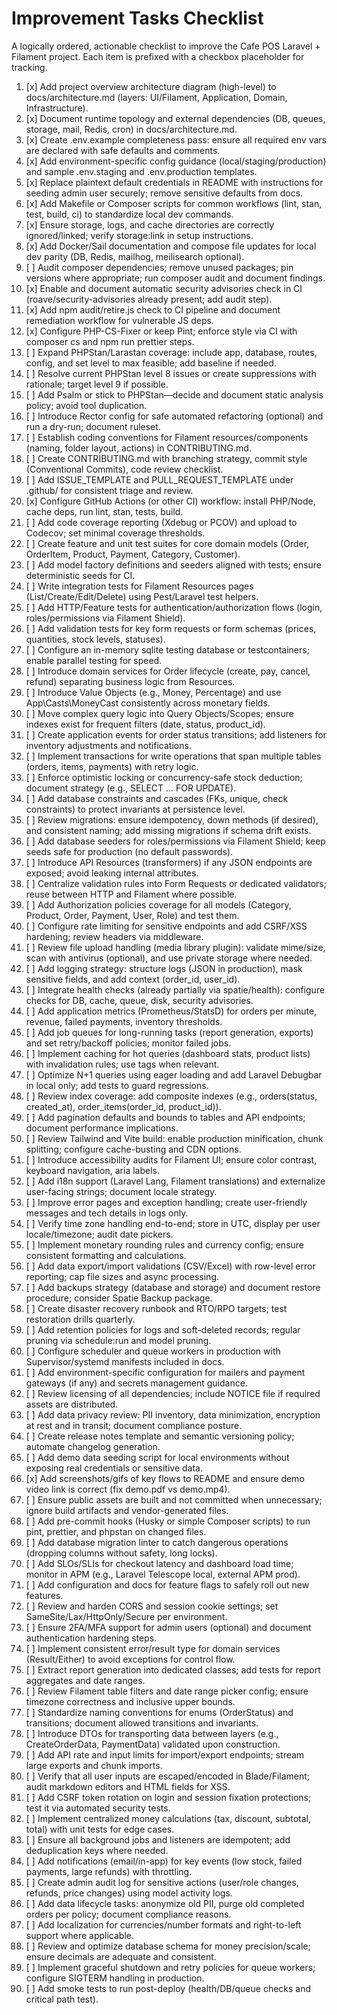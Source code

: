 # Improvement Tasks Checklist

A logically ordered, actionable checklist to improve the Cafe POS Laravel + Filament project. Each item is prefixed with a checkbox placeholder for tracking.

1. [x] Add project overview architecture diagram (high-level) to docs/architecture.md (layers: UI/Filament, Application, Domain, Infrastructure). 
2. [x] Document runtime topology and external dependencies (DB, queues, storage, mail, Redis, cron) in docs/architecture.md.
3. [x] Create .env.example completeness pass: ensure all required env vars are declared with safe defaults and comments.
4. [x] Add environment-specific config guidance (local/staging/production) and sample .env.staging and .env.production templates.
5. [x] Replace plaintext default credentials in README with instructions for seeding admin user securely; remove sensitive defaults from docs.
6. [x] Add Makefile or Composer scripts for common workflows (lint, stan, test, build, ci) to standardize local dev commands.
7. [x] Ensure storage, logs, and cache directories are correctly ignored/linked; verify storage:link in setup instructions.
8. [x] Add Docker/Sail documentation and compose file updates for local dev parity (DB, Redis, mailhog, meilisearch optional).
9. [ ] Audit composer dependencies; remove unused packages; pin versions where appropriate; run composer audit and document findings.
10. [x] Enable and document automatic security advisories check in CI (roave/security-advisories already present; add audit step).
11. [x] Add npm audit/retire.js check to CI pipeline and document remediation workflow for vulnerable JS deps.
12. [x] Configure PHP-CS-Fixer or keep Pint; enforce style via CI with composer cs and npm run prettier steps.
13. [ ] Expand PHPStan/Larastan coverage: include app, database, routes, config, and set level to max feasible; add baseline if needed.
14. [ ] Resolve current PHPStan level 8 issues or create suppressions with rationale; target level 9 if possible.
15. [ ] Add Psalm or stick to PHPStan—decide and document static analysis policy; avoid tool duplication.
16. [ ] Introduce Rector config for safe automated refactoring (optional) and run a dry-run; document ruleset.
17. [ ] Establish coding conventions for Filament resources/components (naming, folder layout, actions) in CONTRIBUTING.md.
18. [ ] Create CONTRIBUTING.md with branching strategy, commit style (Conventional Commits), code review checklist.
19. [ ] Add ISSUE_TEMPLATE and PULL_REQUEST_TEMPLATE under .github/ for consistent triage and review.
20. [x] Configure GitHub Actions (or other CI) workflow: install PHP/Node, cache deps, run lint, stan, tests, build.
21. [ ] Add code coverage reporting (Xdebug or PCOV) and upload to Codecov; set minimal coverage thresholds.
22. [ ] Create feature and unit test suites for core domain models (Order, OrderItem, Product, Payment, Category, Customer).
23. [ ] Add model factory definitions and seeders aligned with tests; ensure deterministic seeds for CI.
24. [ ] Write integration tests for Filament Resources pages (List/Create/Edit/Delete) using Pest/Laravel test helpers.
25. [ ] Add HTTP/Feature tests for authentication/authorization flows (login, roles/permissions via Filament Shield).
26. [ ] Add validation tests for key form requests or form schemas (prices, quantities, stock levels, statuses).
27. [ ] Configure an in-memory sqlite testing database or testcontainers; enable parallel testing for speed.
28. [ ] Introduce domain services for Order lifecycle (create, pay, cancel, refund) separating business logic from Resources.
29. [ ] Introduce Value Objects (e.g., Money, Percentage) and use App\Casts\MoneyCast consistently across monetary fields.
30. [ ] Move complex query logic into Query Objects/Scopes; ensure indexes exist for frequent filters (date, status, product_id).
31. [ ] Create application events for order status transitions; add listeners for inventory adjustments and notifications.
32. [ ] Implement transactions for write operations that span multiple tables (orders, items, payments) with retry logic.
33. [ ] Enforce optimistic locking or concurrency-safe stock deduction; document strategy (e.g., SELECT ... FOR UPDATE).
34. [ ] Add database constraints and cascades (FKs, unique, check constraints) to protect invariants at persistence level.
35. [ ] Review migrations: ensure idempotency, down methods (if desired), and consistent naming; add missing migrations if schema drift exists.
36. [ ] Add database seeders for roles/permissions via Filament Shield; keep seeds safe for production (no default passwords).
37. [ ] Introduce API Resources (transformers) if any JSON endpoints are exposed; avoid leaking internal attributes.
38. [ ] Centralize validation rules into Form Requests or dedicated validators; reuse between HTTP and Filament where possible.
39. [ ] Add Authorization policies coverage for all models (Category, Product, Order, Payment, User, Role) and test them.
40. [ ] Configure rate limiting for sensitive endpoints and add CSRF/XSS hardening; review headers via middleware.
41. [ ] Review file upload handling (media library plugin): validate mime/size, scan with antivirus (optional), and use private storage where needed.
42. [ ] Add logging strategy: structure logs (JSON in production), mask sensitive fields, and add context (order_id, user_id).
43. [ ] Integrate health checks (already partially via spatie/health): configure checks for DB, cache, queue, disk, security advisories.
44. [ ] Add application metrics (Prometheus/StatsD) for orders per minute, revenue, failed payments, inventory thresholds.
45. [ ] Add job queues for long-running tasks (report generation, exports) and set retry/backoff policies; monitor failed jobs.
46. [ ] Implement caching for hot queries (dashboard stats, product lists) with invalidation rules; use tags when relevant.
47. [ ] Optimize N+1 queries using eager loading and add Laravel Debugbar in local only; add tests to guard regressions.
48. [ ] Review index coverage: add composite indexes (e.g., orders(status, created_at), order_items(order_id, product_id)).
49. [ ] Add pagination defaults and bounds to tables and API endpoints; document performance implications.
50. [ ] Review Tailwind and Vite build: enable production minification, chunk splitting; configure cache-busting and CDN options.
51. [ ] Introduce accessibility audits for Filament UI; ensure color contrast, keyboard navigation, aria labels.
52. [ ] Add i18n support (Laravel Lang, Filament translations) and externalize user-facing strings; document locale strategy.
53. [ ] Improve error pages and exception handling; create user-friendly messages and tech details in logs only.
54. [ ] Verify time zone handling end-to-end; store in UTC, display per user locale/timezone; audit date pickers.
55. [ ] Implement monetary rounding rules and currency config; ensure consistent formatting and calculations.
56. [ ] Add data export/import validations (CSV/Excel) with row-level error reporting; cap file sizes and async processing.
57. [ ] Add backups strategy (database and storage) and document restore procedure; consider Spatie Backup package.
58. [ ] Create disaster recovery runbook and RTO/RPO targets; test restoration drills quarterly.
59. [ ] Add retention policies for logs and soft-deleted records; regular pruning via schedule:run and model pruning.
60. [ ] Configure scheduler and queue workers in production with Supervisor/systemd manifests included in docs.
61. [ ] Add environment-specific configuration for mailers and payment gateways (if any) and secrets management guidance.
62. [ ] Review licensing of all dependencies; include NOTICE file if required assets are distributed.
63. [ ] Add data privacy review: PII inventory, data minimization, encryption at rest and in transit; document compliance posture.
64. [ ] Create release notes template and semantic versioning policy; automate changelog generation.
65. [ ] Add demo data seeding script for local environments without exposing real credentials or sensitive data.
66. [x] Add screenshots/gifs of key flows to README and ensure demo video link is correct (fix demo.pdf vs demo.mp4).
67. [ ] Ensure public assets are built and not committed when unnecessary; ignore build artifacts and vendor-generated files.
68. [ ] Add pre-commit hooks (Husky or simple Composer scripts) to run pint, prettier, and phpstan on changed files.
69. [ ] Add database migration linter to catch dangerous operations (dropping columns without safety, long locks).
70. [ ] Add SLOs/SLIs for checkout latency and dashboard load time; monitor in APM (e.g., Laravel Telescope local, external APM prod).
71. [ ] Add configuration and docs for feature flags to safely roll out new features.
72. [ ] Review and harden CORS and session cookie settings; set SameSite/Lax/HttpOnly/Secure per environment.
73. [ ] Ensure 2FA/MFA support for admin users (optional) and document authentication hardening steps.
74. [ ] Implement consistent error/result type for domain services (Result/Either) to avoid exceptions for control flow.
75. [ ] Extract report generation into dedicated classes; add tests for report aggregates and date ranges.
76. [ ] Review Filament table filters and date range picker config; ensure timezone correctness and inclusive upper bounds.
77. [ ] Standardize naming conventions for enums (OrderStatus) and transitions; document allowed transitions and invariants.
78. [ ] Introduce DTOs for transporting data between layers (e.g., CreateOrderData, PaymentData) validated upon construction.
79. [ ] Add API rate and input limits for import/export endpoints; stream large exports and chunk imports.
80. [ ] Verify that all user inputs are escaped/encoded in Blade/Filament; audit markdown editors and HTML fields for XSS.
81. [ ] Add CSRF token rotation on login and session fixation protections; test it via automated security tests.
82. [ ] Implement centralized money calculations (tax, discount, subtotal, total) with unit tests for edge cases.
83. [ ] Ensure all background jobs and listeners are idempotent; add deduplication keys where needed.
84. [ ] Add notifications (email/in-app) for key events (low stock, failed payments, large refunds) with throttling.
85. [ ] Create admin audit log for sensitive actions (user/role changes, refunds, price changes) using model activity logs.
86. [ ] Add data lifecycle tasks: anonymize old PII, purge old completed orders per policy; document compliance reasons.
87. [ ] Add localization for currencies/number formats and right-to-left support where applicable.
88. [ ] Review and optimize database schema for money precision/scale; ensure decimals are adequate and consistent.
89. [ ] Implement graceful shutdown and retry policies for queue workers; configure SIGTERM handling in production.
90. [ ] Add smoke tests to run post-deploy (health/DB/queue checks and critical path test).

